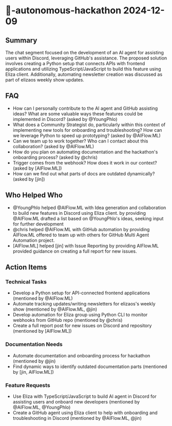 # 🌱-autonomous-hackathon 2024-12-09

## Summary

The chat segment focused on the development of an AI agent for assisting users within Discord, leveraging GitHub's assistance. The proposed solution involves creating a Python setup that connects APIs with frontend applications and utilizing TypeScript/JavaScript to build this feature using Eliza client. Additionally, automating newsletter creation was discussed as part of elizaos weekly show updates.

## FAQ

- How can I personally contribute to the AI agent and GitHub assisting ideas? What are some valuable ways these features could be implemented in Discord? (asked by @YoungPhlo)
- What does a Community Strategist do, particularly within this context of implementing new tools for onboarding and troubleshooting? How can we leverage Python to speed up prototyping? (asked by @AIFlow.ML)
- Can we team up to work together? Who can I contact about this collaboration? (asked by @AIFlow.ML)
- How do you plan on automating documentation and the hackathon's onboarding process? (asked by @chris)
- Trigger comes from the webhook? How does it work in our context? (asked by [AIFlow.ML])
- How can we find out what parts of docs are outdated dynamically? (asked by [jin])

## Who Helped Who

- @YoungPhlo helped @AIFlow.ML with Idea generation and collaboration to build new features in Discord using Eliza client. by providing @AIFlow.ML drafted a list based on @YoungPhlo's ideas, seeking input for further development
- @chris helped @AIFlow.ML with GitHub automation by providing AIFlow.ML offered to team up with others for GitHub Multi Agent Automation project.
- [AIFlow.ML] helped [jin] with Issue Reporting by providing AIFlow.ML provided guidance on creating a full report for new issues.

## Action Items

### Technical Tasks

- Develop a Python setup for API-connected frontend applications (mentioned by @AIFlow.ML)
- Automate tracking updates/writing newsletters for elizaos's weekly show (mentioned by @AIFlow.ML, @jin)
- Develop automation for Eliza group using Python CLI to monitor webhooks from GitHub repo (mentioned by @chris)
- Create a full report post for new issues on Discord and repository (mentioned by [AIFlow.ML])

### Documentation Needs

- Automate documentation and onboarding process for hackathon (mentioned by @jin)
- Find dynamic ways to identify outdated documentation parts (mentioned by [jin, AIFlow.ML])

### Feature Requests

- Use Eliza with TypeScript/JavaScript to build AI agent in Discord for assisting users and onboard new developers (mentioned by @AIFlow.ML, @YoungPhlo)
- Create a GitHub agent using Eliza client to help with onboarding and troubleshooting in Discord (mentioned by @AIFlow.ML, @jin)
